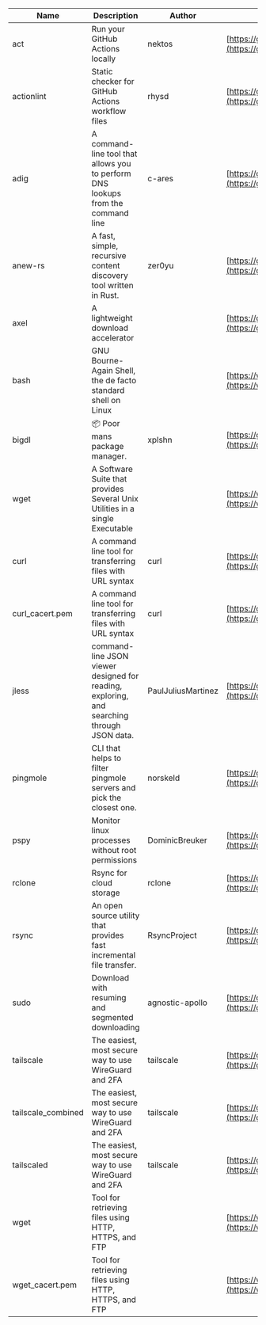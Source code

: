 | Name | Description | Author | WebURL | Repository | Stars | Version | Updated | Size | SHA256SUM | B3SUM | Source | Language | License |
| ---- | ----------- | ------ | ------ | ---------- | ----- | ------- | ------- | ---- | --- | ------|------ | -------- | ------- |
| act | Run your GitHub Actions locally | nektos | [https://github.com/nektos/act](https://github.com/nektos/act) | [https://github.com/nektos/act](https://github.com/nektos/act) | 53254 | v0.2.65 | 2024-08-13T17:33:47Z |  | 334f3eb3ad5322410e1e5d1643462bbf22651502a2ae534fc9dfa39f29346624 | be42c585683ca027577242180f8ca73042124045266c66282ebd4865c1e4152f | https://bin.ajam.dev/arm64_v8a_Android/act | Go | MIT License |
| actionlint | Static checker for GitHub Actions workflow files | rhysd | [https://github.com/rhysd/actionlint](https://github.com/rhysd/actionlint) | [https://github.com/rhysd/actionlint](https://github.com/rhysd/actionlint) | 2636 | v1.7.1 | 2024-07-02T09:12:41Z |  | c3216fc038dd0dfb3e88d46ab061129ef56f45283c0feaa1e6498d40514bc463 | 747a57a1bc57d6348b2d9af55c0106696922cbcbdbbae25e8f78a0c3fd769f72 | https://bin.ajam.dev/arm64_v8a_Android/actionlint | Go | MIT License |
| adig | A command-line tool that allows you to perform DNS lookups from the command line | c-ares | [https://github.com/c-ares/c-ares](https://github.com/c-ares/c-ares) | [https://github.com/c-ares/c-ares](https://github.com/c-ares/c-ares) | 1823 | v1.33.0 | 2024-08-12T20:11:12Z |  | f00718b3f70e937fc40f472ac4d448935ed16a2eea5a19e2c5bc09654b9b2695 | 66b9127f579944bda4838c171d1519b79d32445d909ee5e1ee80a1a96f006bf0 | https://bin.ajam.dev/arm64_v8a_Android/adig | C | MIT License |
| anew-rs | A fast, simple, recursive content discovery tool written in Rust. | zer0yu | [https://github.com/zer0yu/anew](https://github.com/zer0yu/anew) | [https://github.com/zer0yu/anew](https://github.com/zer0yu/anew) | 12 | v0.1.0 | 2024-05-08T12:29:15Z |  | d590e876828471342a3812b789cfcb1741c9feaab8d71938f183049f868bce75 | 443a80a6ee21721d216c20b402cda406dd18fed620e394a82cc9f0fc948ada7e | https://bin.ajam.dev/arm64_v8a_Android/anew-rs | Rust | MIT License |
| axel | A lightweight download accelerator |  | [https://github.com/axel/axel](https://github.com/axel/axel) | [https://github.com/axel/axel](https://github.com/axel/axel) |  |  |  |  | 6e142582859b696cd9f7142fd67dfb8b664578657e1e20e1510d3ff2abeb3806 | 5a89fbe996bd65a7088df6519a932995b1f7393d6b8d4c908f5ad25297316d8e | https://bin.ajam.dev/arm64_v8a_Android/axel |  |  |
| bash | GNU Bourne-Again Shell, the de facto standard shell on Linux |  | [https://www.bash.ws/](https://www.bash.ws/) | []() |  |  |  |  | b0995152b4d1a9da47bd7665330a5bf8f703d620f4cc402c968b4e5b9968b0d0 | e1b1b406bac299fde0eab2dc4f1d9941b4f1ba81442be1cd03a54b10d3d5016a | https://bin.ajam.dev/arm64_v8a_Android/bash |  |  |
| bigdl | 📦 Poor mans package manager. | xplshn | [https://github.com/xplshn/bigdl](https://github.com/xplshn/bigdl) | [https://github.com/xplshn/bigdl](https://github.com/xplshn/bigdl) | 12 | 1.6.9 | 2024-08-15T01:05:19Z |  | 74822178187674a2602290cc8bb1e62d25b5932bf180dc38f7ef84566327a92a | 3ca8ec1714c283ccf95c0496b77548197ec5c73a0d100bf661b50576f86ab37f | https://bin.ajam.dev/arm64_v8a_Android/bigdl | Go | Other |
| wget | A Software Suite that provides Several Unix Utilities in a single Executable |  | [https://www.busybox.net/](https://www.busybox.net/) | []() |  |  |  |  | d4d5e15124a5083e29a24d9b1bfc62661bfa0e3c180a3db296a51f00505e9428 | 928b31d4bbebce0f6f871dbc90496be914eabf2d455f2ca44e29de7e5561a7bf | https://bin.ajam.dev/arm64_v8a_Android/wget |  |  |
| curl | A command line tool for transferring files with URL syntax | curl | [https://github.com/curl/curl](https://github.com/curl/curl) | [https://github.com/curl/curl](https://github.com/curl/curl) | 35137 | curl-8_9_1 | 2024-08-16T14:25:46Z |  | 771ffad42ae1015423db89ad944c3c4742acbb792ecc3502ab2ba2470c1e29c5 | fd4bdb6d24490c6065e4aed698f202ceaa240e5996fc94356467b1407a2244fe | https://bin.ajam.dev/arm64_v8a_Android/curl | C | Other |
| curl_cacert.pem | A command line tool for transferring files with URL syntax | curl | [https://github.com/curl/curl](https://github.com/curl/curl) | [https://github.com/curl/curl](https://github.com/curl/curl) | 35137 | curl-8_9_1 | 2024-08-16T14:25:46Z |  | 1bf458412568e134a4514f5e170a328d11091e071c7110955c9884ed87972ac9 | d0993af134271f1511e1b5f01a2bfe216d4bf22d8c5d0f9cd60f9f6b9626d65e | https://bin.ajam.dev/arm64_v8a_Android/curl_cacert.pem | C | Other |
| jless | command-line JSON viewer designed for reading, exploring, and searching through JSON data. | PaulJuliusMartinez | [https://github.com/PaulJuliusMartinez/jless](https://github.com/PaulJuliusMartinez/jless) | [https://github.com/PaulJuliusMartinez/jless](https://github.com/PaulJuliusMartinez/jless) | 4660 | v0.9.0 | 2024-06-01T20:34:10Z |  | 5599bd82880575ffefcbf44bbcfa78f356f0e580a30ddfef329597d59cede0d3 | 24c1dbd5b0e09e8bd9e19f9c523eb80f4522194da65c8096e4156ffa3061b360 | https://bin.ajam.dev/arm64_v8a_Android/jless | Rust | MIT License |
| pingmole | CLI that helps to filter pingmole servers and pick the closest one. | norskeld | [https://github.com/norskeld/pingmole](https://github.com/norskeld/pingmole) | [https://github.com/norskeld/pingmole](https://github.com/norskeld/pingmole) | 4 |  | 2024-04-16T11:28:34Z |  | d7aa557bdcf7cd23c518999c5700babe4aca3e0aa11a53d58744683357323bfa | ed5d6dd82d761b31a53245ef11e83e046e48fe9a4d45ef4b158e50680781da2e | https://bin.ajam.dev/arm64_v8a_Android/pingmole | Rust | MIT License |
| pspy | Monitor linux processes without root permissions | DominicBreuker | [https://github.com/DominicBreuker/pspy](https://github.com/DominicBreuker/pspy) | [https://github.com/DominicBreuker/pspy](https://github.com/DominicBreuker/pspy) | 4813 | v1.2.1 | 2023-01-17T21:09:22Z |  | fe13aae109aaaa2a70d3cfa3f1bcf139deffebeb233e151db38acbd2dec0863c | 4ec4d98aed92170cc85486e8a1f0d0994db9ebae38256924d466f7c34ab01b48 | https://bin.ajam.dev/arm64_v8a_Android/pspy | Go | GNU General Public License v3.0 |
| rclone | Rsync for cloud storage | rclone | [https://github.com/rclone/rclone](https://github.com/rclone/rclone) | [https://github.com/rclone/rclone](https://github.com/rclone/rclone) | 45638 | v1.67.0 | 2024-08-16T14:02:42Z |  | 1424f0dc827d344279d85c355b1689e40a7fa7b7e7167e857e65cd756907d27a | 12c56eadd02ae1147682e15f631bbe4babaddd98e39b7a41130fc85d50131d12 | https://bin.ajam.dev/arm64_v8a_Android/rclone | Go | MIT License |
| rsync | An open source utility that provides fast incremental file transfer. | RsyncProject | [https://github.com/WayneD/rsync](https://github.com/WayneD/rsync) | [https://github.com/WayneD/rsync](https://github.com/WayneD/rsync) | 2600 | v3.3.0 | 2024-07-06T04:30:43Z |  | c3ff9a3921fa39463a6c745799218c8c213cd85153b387ea7b49e3b4b725efa3 | 5397b275fcf6fe51a921c28f03050960f08ff9f3040813f2f06424f94ab3470a | https://bin.ajam.dev/arm64_v8a_Android/rsync | C | Other |
| sudo | Download with resuming and segmented downloading | agnostic-apollo | [https://github.com/agnostic-apollo/sudo](https://github.com/agnostic-apollo/sudo) | [https://github.com/agnostic-apollo/sudo](https://github.com/agnostic-apollo/sudo) | 85 | v0.2.0 | 2021-04-10T21:03:10Z |  | 9e56787b3ca489a9eb9e3a64f54944aa92c728d18576972ef7ef6bb10ca6462c | 261a7ec6cf5ed2fbc82f8128f2583eda7faeb8939b9e08143046f0b046e504ae | https://bin.ajam.dev/arm64_v8a_Android/sudo | Shell | MIT License |
| tailscale | The easiest, most secure way to use WireGuard and 2FA | tailscale | [https://github.com/tailscale/tailscale](https://github.com/tailscale/tailscale) | [https://github.com/tailscale/tailscale](https://github.com/tailscale/tailscale) | 18148 | v1.70.0 | 2024-08-16T13:36:07Z |  | 218231565cd210866a71e3e657bbaa233332b161952f4013be8aeb94e6fe2b26 | a6d3e8ea3faaed884889cc137f468c3af03be6a283eba67f3ebbf05327e13376 | https://bin.ajam.dev/arm64_v8a_Android/tailscale | Go | BSD 3-Clause New or Revised License |
| tailscale_combined | The easiest, most secure way to use WireGuard and 2FA | tailscale | [https://github.com/tailscale/tailscale](https://github.com/tailscale/tailscale) | [https://github.com/tailscale/tailscale](https://github.com/tailscale/tailscale) | 18148 | v1.70.0 | 2024-08-16T13:36:07Z |  | 70e5617fa7192968329621f7d9ade2472882dc95b6445db252246e20c40c42a5 | 3215820dd1fa4b06a74086d3fc337073f7074f980a13f26dc9968aa45881d57e | https://bin.ajam.dev/arm64_v8a_Android/tailscale_combined | Go | BSD 3-Clause New or Revised License |
| tailscaled | The easiest, most secure way to use WireGuard and 2FA | tailscale | [https://github.com/tailscale/tailscale](https://github.com/tailscale/tailscale) | [https://github.com/tailscale/tailscale](https://github.com/tailscale/tailscale) | 18148 | v1.70.0 | 2024-08-16T13:36:07Z |  | 5017e4165dfc8ce2d2adf46f98a7413edd4ed81c54127cc81ecaab81d8d81645 | 3b198d3f4130a958ba32f11fb927b96a4d3d70446841e6608cb85641862bb55c | https://bin.ajam.dev/arm64_v8a_Android/tailscaled | Go | BSD 3-Clause New or Revised License |
| wget | Tool for retrieving files using HTTP, HTTPS, and FTP |  | [https://www.gnu.org/software/wget/](https://www.gnu.org/software/wget/) | []() |  |  |  |  | d4d5e15124a5083e29a24d9b1bfc62661bfa0e3c180a3db296a51f00505e9428 | 928b31d4bbebce0f6f871dbc90496be914eabf2d455f2ca44e29de7e5561a7bf | https://bin.ajam.dev/arm64_v8a_Android/wget |  |  |
| wget_cacert.pem | Tool for retrieving files using HTTP, HTTPS, and FTP |  | [https://www.gnu.org/software/wget/](https://www.gnu.org/software/wget/) | []() |  |  |  |  | 1bf458412568e134a4514f5e170a328d11091e071c7110955c9884ed87972ac9 | d0993af134271f1511e1b5f01a2bfe216d4bf22d8c5d0f9cd60f9f6b9626d65e | https://bin.ajam.dev/arm64_v8a_Android/wget_cacert.pem |  |  |
